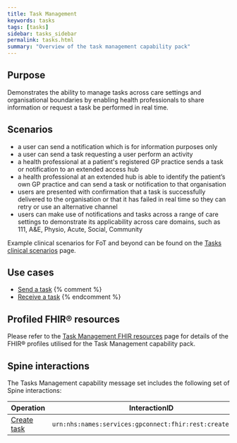 ```yaml
---
title: Task Management
keywords: tasks
tags: [tasks]
sidebar: tasks_sidebar
permalink: tasks.html
summary: "Overview of the task management capability pack"
---
```


## Purpose ##

Demonstrates the ability to manage tasks across care settings and organisational boundaries by enabling health professionals to share information or request a task be performed in real time.

## Scenarios ##

- a user can send a notification which is for information purposes only
- a user can send a task requesting a user perform an activity
- a health professional at a patient's registered GP practice sends a task or notification to an extended access hub
- a health professional at an extended hub is able to identify the patient’s own GP practice and can send a task or notification to that organisation
- users are presented with confirmation that a task is successfully delivered to the organisation or that it has failed in real time so they can retry or use an alternative channel
- users can make use of notifications and tasks across a range of care settings to demonstrate its applicability across care domains, such as 111, A&amp;E, Physio, Acute, Social, Community

Example clinical scenarios for FoT and beyond can be found on the [Tasks clinical scenarios](tasks_clinical_scenarios.html) page.

## Use cases ##

- [Send a task](tasks_use_case_send_a_task.html)
{% comment %}
- [Receive a task](tasks_receive_a_task.html)
{% endcomment %}

## Profiled FHIR&reg; resources ##

Please refer to the [Task Management FHIR resources](datalibrarytasks.html) page for details of the FHIR&reg; profiles utilised for the Task Management capability pack.


## Spine interactions

The Tasks Management capability message set includes the following set of Spine interactions:

| Operation                 | InteractionID             | 
|---------------------------|---------------------------| 
|  [Create task](tasks_use_case_send_a_task.html)               | `urn:nhs:names:services:gpconnect:fhir:rest:create:order` |
